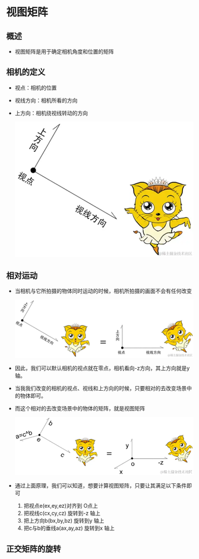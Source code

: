 # 视图矩阵

## 概述

+ 视图矩阵是用于确定相机角度和位置的矩阵

## 相机的定义

+ 视点：相机的位置
+ 视线方向：相机所看的方向
+ 上方向：相机绕视线转动的方向

  ![alt text](images/相机的定义.png)

## 相对运动

+ 当相机与它所拍摄的物体同时运动的时候，相机所拍摄的画面不会有任何改变

  ![alt text](images/相对运动.png)

+ 因此，我们可以默认相机的视点就在零点，相机看向-z方向，其上方向就是y轴。

+ 当我我们改变的相机的视点、视线和上方向的时候，只要相对的去改变场景中的物体即可。

+ 而这个相对的去改变场景中的物体的矩阵，就是视图矩阵

  ![alt text](images/相对运动原理.png)

+ 通过上面原理，我们可以知道，想要计算视图矩阵，只要让其满足以下条件即可

  1. 把视点e(ex,ey,ez)对齐到 O点上
  2. 把视线c(cx,cy,cz) 旋转到-z 轴上
  3. 把上方向b(bx,by,bz) 旋转到y 轴上
  4. 把c与b的垂线a(ax,ay,az) 旋转到x 轴上

## 正交矩阵的旋转










